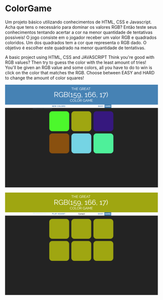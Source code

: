 # ColorGame

Um projeto básico utilizando conhecimentos de HTML, CSS e Javascript.
Acha que tens o necessário para dominar os valores RGB? Então teste seus conhecimentos tentando acertar a cor na menor quantidade de tentativas possiveis! 
O jogo consiste em o jogador receber um valor RGB e quadrados coloridos. Um dos quadrados tem a cor que representa o RGB dado. O objetivo é escolher este quadrado na menor quantidade de tentativas.

A basic project using HTML, CSS and JAVASCRIPT
Think you're good with RGB values? Then try to guess the color with the least amount of tries!
You'll be given an RGB value and some colors, all you have to do to win is click on the color that matches the RGB.
Choose between EASY and HARD to change the amount of color squares!


![Screenshot](docs/color%201.PNG)

![Screenshot](docs/color2.PNG)
